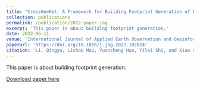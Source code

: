 ```yaml
---
title: "CrossGeoNet: A Framework for Building Footprint Generation of Label-Scarce Geographical Regions"
collection: publications
permalink: /publication/2022-paper-jag
excerpt: 'This paper is about building footprint generation.'
date: 2022-06-11
venue: 'International Journal of Applied Earth Observation and Geoinformation'
paperurl: 'https://doi.org/10.1016/j.jag.2022.102824'
citation: 'Li, Qingyu, Lichao Mou, Yuansheng Hua, Yilei Shi, and Xiao Xiang Zhu. "CrossGeoNet: A Framework for Building Footprint Generation of Label-Scarce Geographical Regions." International Journal of Applied Earth Observation and Geoinformation 111 (2022): 102824.'
---
```

This paper is about building footprint generation.

[Download paper here](https://github.com/lqycrystal/qingyuli.github.io/tree/main/files/2022-paper-jag.pdf)
